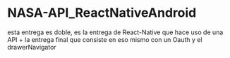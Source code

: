 # NASA-API_ReactNativeAndroid

esta entrega es doble, es la entrega de React-Native que hace uso de una API + la entrega final que consiste en eso mismo con un Oauth y el drawerNavigator
